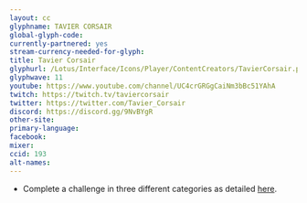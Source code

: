 ```yaml
---
layout: cc
glyphname: TAVIER CORSAIR
global-glyph-code:
currently-partnered: yes
stream-currency-needed-for-glyph:
title: Tavier Corsair
glyphurl: /Lotus/Interface/Icons/Player/ContentCreators/TavierCorsair.png
glyphwave: 11
youtube: https://www.youtube.com/channel/UC4crGRGgCaiNm3bBc51YAhA
twitch: https://twitch.tv/taviercorsair
twitter: https://twitter.com/Tavier_Corsair
discord: https://discord.gg/9NvBYgR
other-site:
primary-language:
facebook:
mixer:
ccid: 193
alt-names:
---
```

* Complete a challenge in three different categories as detailed [here](https://docs.google.com/document/d/1oSJ_CfmlFaplSuKviPBg9oDqN3lohcVoSHiP-RBGjgo/edit).
